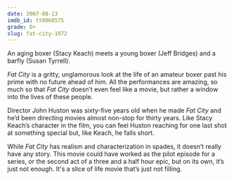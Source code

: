 ```yaml
---
date: 2007-08-13
imdb_id: tt0068575
grade: D+
slug: fat-city-1972
---
```


An aging boxer (Stacy Keach) meets a young boxer (Jeff Bridges) and a barfly (Susan Tyrrell).

_Fat City_ is a gritty, unglamorous look at the life of an amateur boxer past his prime with no future ahead of him. All the performances are amazing, so much so that _Fat City_ doesn’t even feel like a movie, but rather a window into the lives of these people.

Director John Huston was sixty-five years old when he made _Fat City_ and he’d been directing movies almost non-stop for thirty years. Like Stacy Keach’s character in the film, you can feel Huston reaching for one last shot at something special but, like Keach, he falls short.

While _Fat City_ has realism and characterization in spades, it doesn’t really have any story. This movie could have worked as the pilot episode for a series, or the second act of a three and a half hour epic, but on its own, it’s just not enough. It's a slice of life movie that’s just not filling.
